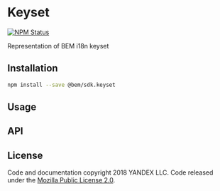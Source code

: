 # Keyset

[![NPM Status][npm-img]][npm]

[npm]:            https://www.npmjs.org/package/@bem/sdk.keyset
[npm-img]:        https://img.shields.io/npm/v/@bem/sdk.keyset.svg

Representation of BEM i18n keyset

Installation
------------

```sh
npm install --save @bem/sdk.keyset
```

Usage
-----


API
---


License
-------

Code and documentation copyright 2018 YANDEX LLC. Code released under the [Mozilla Public License 2.0](LICENSE.txt).

[BEM entities]: https://en.bem.info/methodology/key-concepts/#bem-entity
